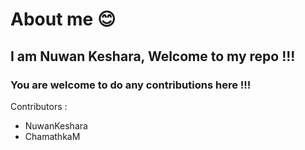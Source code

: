 # About me 😊
## I am Nuwan Keshara, Welcome to my repo !!!
### You are welcome to do any contributions here !!!

Contributors :
* NuwanKeshara
* ChamathkaM
